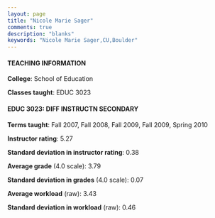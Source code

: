 ```yaml
---
layout: page
title: "Nicole Marie Sager" 
comments: true
description: "blanks"
keywords: "Nicole Marie Sager,CU,Boulder"
---
```

<head>
<script src="https://ajax.googleapis.com/ajax/libs/jquery/2.1.3/jquery.min.js"></script>
<script src="https://dl.dropboxusercontent.com/s/pc42nxpaw1ea4o9/highcharts.js?dl=0"></script>
<!-- <script src="../assets/js/highcharts.js"></script> -->
<style type="text/css">@font-face {
	font-family: "Bebas Neue";
	src: url(https://www.filehosting.org/file/details/544349/BebasNeue Regular.otf) format("opentype");
	}
	h1.Bebas { 
		font-family: "Bebas Neue", Verdana, Tahoma;
	}
</style>
</head>
	   
#### TEACHING INFORMATION

**College**: School of Education

**Classes taught**: EDUC 3023

#### EDUC 3023: DIFF INSTRUCTN SECONDARY

**Terms taught**: Fall 2007, Fall 2008, Fall 2009, Fall 2009, Spring 2010

**Instructor rating**: 5.27

**Standard deviation in instructor rating**: 0.38

**Average grade** (4.0 scale): 3.79

**Standard deviation in grades** (4.0 scale): 0.07

**Average workload** (raw): 3.43

**Standard deviation in workload** (raw): 0.46

